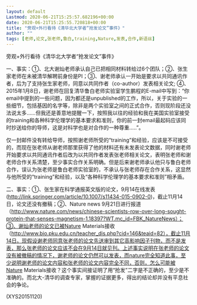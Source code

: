 ```yaml
---
layout: default
Lastmod: 2020-06-21T15:25:57.682196+00:00
date: 2020-06-21T15:25:55.720818+00:00
title: "旁观+外行看待《清华北大学者“抢发论文”事件》"
author: ""
tags: [老师,论文,张老师,鲁白,training,Nature,发表,合作,新语丝]
---
```


旁观+外行看待《清华北大学者“抢发论文”事件》

一、事实：①、北大谢灿老师承认自己已把相同材料转给过6个团队；②、张生家老师在未被清华解聘前身份是PI；③、谢老师承认一开始是要求以共同通讯作者，后为了支持张生家老师，同意以共同作者（co-author）发表相关论文; ④、2015年1月8日，谢老师在回复清华鲁白老师实验室学生鹏程的E-mail中写到：“你email中提到的一些问题，因为都还是unpublished的工作，所以，关于实验的一些细节，包括基因的名字等，除非是两个实验室之间的正式合作，否则现阶段还没法说太多……但我还是善意地提醒一下，按照我以往的经验和我在美国实验室接受的training和各种科学伦理学的基本要求和准则，你的前一封email最起码应该同时抄送给你的导师，这是对科学也是对合作的一种尊重…..”。

仅一封邮件没有转给导师，按照谢老师所受的“training”和经验，应该是不可接受的，而现在张老师从谢老师那里获得了他的材料还有未发表论文数据，同时谢老师开始要求以共同通讯作者后改为以共同作者发表张老师相关论文，表明张老师和谢老师合作关系清楚，至少事实合作关系明确。但是后来谢老师承认他只与鲁白老师合作，误认为张老师是鲁白老师实验室的，不承认与张老师存在合作关系，这显然与他所受的“training”和经验，以及“各种科学伦理学的基本要求和准则”相矛盾。

二、事实：①、张生家在科学通报英文版的论文，9月14在线发表(http://link.springer.com/article/10.1007/s11434-015-0902-0)，截止11月14日，论文还没有撤稿；②、Nature news 9月21日进行报道（http://www.nature.com/news/chinese-scientists-row-over-long-sought-protein-that-senses-magnetism-1.18397?WT.mc_id=FBK_NatureNews）；③、谢灿老师的论文已被Nature Materials接收（http://www.bio.pku.edu.cn/teacher_dis.php?cid=146&teaid=82），截止11月14日。现假设谢老师同意张老师的论文先送审到其它高影响因子刊物，而不是发表，那么张老师的论文应该不会在9月14日就见刊。上述事实说明在张老师的论文没有被撤稿的情况下，谢老师的论文仍然可以发表，而nature完全知道此事，至少说明谢老师的论文内容和张老师的论文内容完全不同，否则，怎么可能被Nature Materials接收？这个事实间接证明了用“抢发”二字是不正确的，至少是不准确的。而北大-清华的调查专家，掌握的证据更多，得出的结论却并没有平息社会的争论。

(XYS20151120)

